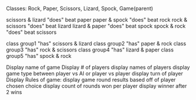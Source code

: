 Classes: Rock, Paper, Scissors, Lizard, Spock, Game(parent)

scissors & lizard "does" beat paper
paper & spock "does" beat rock
rock & scissors "does" beat lizard
lizard & paper "does" beat spock
spock & rock "does" beat scissors

class group1 "has" scissors & lizard
class group2 "has" paper & rock
class group3 "has" rock & scissors
class group4 "has" lizard & paper
class group5 "has" spock & rock 



Display name of game 
Display # of players
    display names of players
    display game type between player vs AI or player vs player
    display turn of player
Display Rules of game:
    <!-- display available options-[Rock, Paper, Scissors, Lizard, Spock] for each game round  -->
    <!-- display what each option-[Rock, Paper, Scissors, Lizard, Spock] wins or loses against for each game round  -->
    <!-- display player chosen choice
        if the choice is invalid, display the game options-[] again for player to choose again -->
    display game round results based off of player chosen choice
        display count of rounds won per player
    display winner after 2 wins
